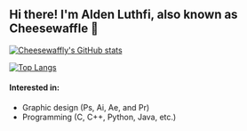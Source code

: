 ## Hi there! I'm Alden Luthfi, also known as Cheesewaffle 👋 
[![Cheesewaffly's GitHub stats](https://github-readme-stats.vercel.app/api?username=Cheesewaffly&hide=prs&show_icons=true&include_all_commits=true&theme=github_dark&border_color=5d6265)](https://github.com/Cheesewaffly)

[![Top Langs](https://github-readme-stats.vercel.app/api/top-langs/?username=Cheesewaffly&layout=compact&theme=github_dark&card_width=445&border_color=5d6265)]([https://github.com/anuraghazra/github-readme-stats](https://github.com/Cheesewaffly))

#### Interested in:
- Graphic design (Ps, Ai, Ae, and Pr)
- Programming (C, C++, Python, Java, etc.)
